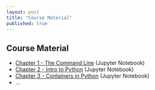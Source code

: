 ```yaml
---
layout: post
title: "Course Material"
published: true
---
```

## Course Material

* [Chapter 1 - The Command Line](https://github.com/ostueker/CMSC6950-2017/blob/gh-pages/lectures/ch01-the-command-line.ipynb) (Jupyter Notebook)
* [Chapter 2 - Intro to Python](https://github.com/ostueker/CMSC6950-2017/blob/gh-pages/lectures/ch02-python.ipynb) (Jupyter Notebook)
* [Chapter 3 - Containers in Python](https://github.com/ostueker/CMSC6950-2017/blob/gh-pages/lectures/ch03-containers.ipynb) (Jupyter Notebook)
* ...
